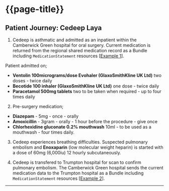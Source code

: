 # {{page-title}}

## Patient Journey: Cedeep Laya

1. Cedeep is asthmatic and admitted as an inpatient within the Camberwick Green hospital for oral surgery. Current medication is returned from the regional shared medication record as a Bundle including `MedicationStatement` resources [[Example 1](#example1)]. 

Patient admitted on;
- **Ventolin 100micrograms/dose Evohaler (GlaxoSmithKline UK Ltd)** two doses - twice daily
- **Becotide 100 inhaler (GlaxoSmithKline UK Ltd)** one dose - twice daily
- **Paracetamol 500mg tablets** two to be taken when required - up to four times daily

2. Pre-surgery medication;
- **Diazepam** - 5mg - once - orally
- **Amoxicillin** - 3gram - orally - 1 hour before the procedure - give once
- **Chlorhexidine gluconate 0.2% mouthwash** 10ml - to be used as a mouthwash - four times daily.

3. Cedeep experiences breathing difficulties. Suspected pulmonary embolism and **Enoxaparin** (low molecular weight heparin) is started with a dose of 60mg (6,000iu) 12 hourly subcutaneously.

4. Cedeep is transfered to Trumpton hospital for scan to confirm pulmonary embolism. The Camberwick Green hospital sends the current medication data to the Trumpton hospital as a Bundle including `MedicationStatement` resources [[Example 2](#example2)].

---